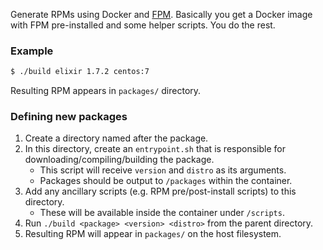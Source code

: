 Generate RPMs using Docker and [FPM](https://github.com/jordansissel/fpm). Basically you get a Docker image with FPM pre-installed and some helper scripts. You do the rest.

### Example
```bash
$ ./build elixir 1.7.2 centos:7
```
Resulting RPM appears in `packages/` directory.

### Defining new packages
1. Create a directory named after the package.
2. In this directory, create an `entrypoint.sh` that is responsible for downloading/compiling/building the package.
   - This script will receive `version` and `distro` as its arguments.
   - Packages should be output to `/packages` within the container.
3. Add any ancillary scripts (e.g. RPM pre/post-install scripts) to this directory.
   - These will be available inside the container under `/scripts`.
4. Run `./build <package> <version> <distro>` from the parent directory.
5. Resulting RPM will appear in `packages/` on the host filesystem.
